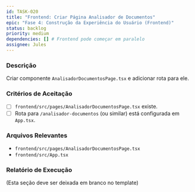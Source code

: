 ```yaml
---
id: TASK-020
title: "Frontend: Criar Página Analisador de Documentos"
epic: "Fase 4: Construção da Experiência do Usuário (Frontend)"
status: backlog
priority: medium
dependencies: [] # Frontend pode começar em paralelo
assignee: Jules
---
```


### Descrição

Criar componente `AnalisadorDocumentosPage.tsx` e adicionar rota para ele.

### Critérios de Aceitação

- [ ] `frontend/src/pages/AnalisadorDocumentosPage.tsx` existe.
- [ ] Rota para `/analisador-documentos` (ou similar) está configurada em `App.tsx`.

### Arquivos Relevantes

* `frontend/src/pages/AnalisadorDocumentosPage.tsx`
* `frontend/src/App.tsx`

### Relatório de Execução

(Esta seção deve ser deixada em branco no template)

